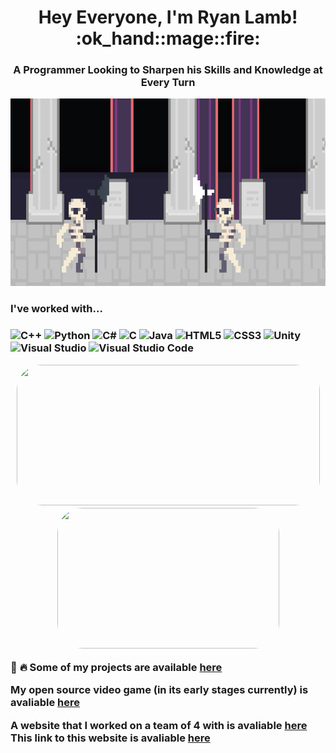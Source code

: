 <h1 align="center">Hey Everyone, I'm Ryan Lamb! :ok_hand::mage::fire:</h1>
<h3 align="center">A Programmer Looking to Sharpen his Skills and Knowledge at Every Turn </h3>

<p align="left">
 <p align="center">
 <img width="900" height="300" src="/media/WKsygioFNM.gif">
</p>
<p align="left">  
<h3> I've worked with... <h3>

<img alt="C++" src="https://img.shields.io/badge/c++-%2300599C.svg?style=for-the-badge&logo=c%2B%2B&logoColor=white"/>
<img alt="Python" src="https://img.shields.io/badge/python-%2314354C.svg?style=for-the-badge&logo=python&logoColor=white"/>
<img alt="C#" src="https://img.shields.io/badge/c%23-%23239120.svg?style=for-the-badge&logo=c-sharp&logoColor=white"/>
<img alt="C" src="https://img.shields.io/badge/c-%2300599C.svg?style=for-the-badge&logo=c&logoColor=white"/>
<img alt="Java" src="https://img.shields.io/badge/java-%23ED8B00.svg?style=for-the-badge&logo=java&logoColor=white"/>                                       
<img alt="HTML5" src="https://img.shields.io/badge/html5-%23E34F26.svg?style=for-the-badge&logo=html5&logoColor=white"/>
<img alt="CSS3" src="https://img.shields.io/badge/css3-%231572B6.svg?style=for-the-badge&logo=css3&logoColor=white"/>
<img alt="Unity" src="https://img.shields.io/badge/unity-%23000000.svg?style=for-the-badge&logo=unity&logoColor=white"/>
<img alt="Visual Studio" src="https://img.shields.io/badge/VisualStudio-5C2D91.svg?style=for-the-badge&logo=visual-studio&logoColor=white"/> 
<img alt="Visual Studio Code" src="https://img.shields.io/badge/VisualStudioCode-0078d7.svg?style=for-the-badge&logo=visual-studio-code&logoColor=white"/>
  
</p>

<p align="center">
<img width="485" height="225" src="https://github-readme-stats.vercel.app/api?username=rclamb27&show_icons=true&theme=tokyonight&include_all_commits=true&hide=stars" style="border-radius:40px;">
<img width="355" height="225" src="https://github-readme-stats.vercel.app/api/top-langs/?username=rclamb27&theme=tokyonight&layout=compact" style="border-radius:40px;">

</p>
  <div style="margin-bottom: 10px"> 
  
  <!--Projects-->
  <a> :dragon: :fire: Some of my projects are available </a>
  <a href="https://github.com/JustinStitt?tab=repositories"> here</a>
  
 
  <!--Open Source-->
  <a> My open source video game (in its early stages currently) is avaliable </a>
  <a href="https://github.com/rclamb27/First-Necromancer-Game.git"> here</a>

  <!--Website Project-->
  <a> A website that I worked on a team of 4 with is avaliable </a>
  <a href="https://github.com/KonechyJ/CPSC-362_Project1"> here</a>
  <a> This link to this website is avaliable </a>
  <a href="http://secondhandgoodies.com/"> here</a>
